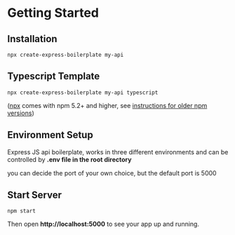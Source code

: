# Getting Started

## Installation

```
npx create-express-boilerplate my-api
```
## Typescript Template

```shell
npx create-express-boilerplate my-api typescript
```

([npx](https://medium.com/@maybekatz/introducing-npx-an-npm-package-runner-55f7d4bd282b) comes with npm 5.2+ and higher, see [instructions for older npm versions](https://gist.github.com/gaearon/4064d3c23a77c74a3614c498a8bb1c5f))

## Environment Setup

Express JS api boilerplate, works in three different environments and can be controlled by **.env file in the root directory**

you can decide the port of your own choice, but the default port is 5000

## Start Server

```
npm start
```

Then open **http://localhost:5000** to see your app up and running.
